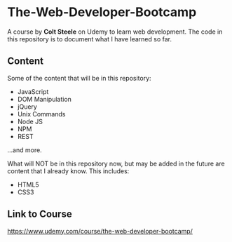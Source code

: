 # The-Web-Developer-Bootcamp

A course by __Colt Steele__ on Udemy to learn web development. The code in this repository is to document what I have learned so far.

## Content

Some of the content that will be in this repository:

- JavaScript
- DOM Manipulation
- jQuery
- Unix Commands
- Node JS
- NPM
- REST

...and more.

What will NOT be in this repository now, but may be added in the future are content that I already know. This includes:

- HTML5
- CSS3

## Link to Course
https://www.udemy.com/course/the-web-developer-bootcamp/
